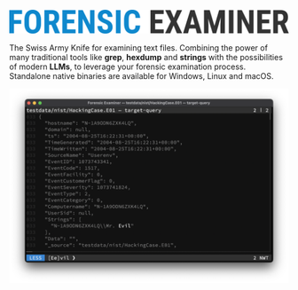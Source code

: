 ![](../images/title.png "Forensic Examiner")

The Swiss Army Knife for examining text files. Combining the power of many traditional tools like **grep**, **hexdump** and **strings** with the possibilities of modern **LLMs**, to leverage your forensic examination process. Standalone native binaries are available for Windows, Linux and macOS.

![](../images/ui.png)

<style>
  .md-typeset h1 {
    display: none;
  }
</style>

